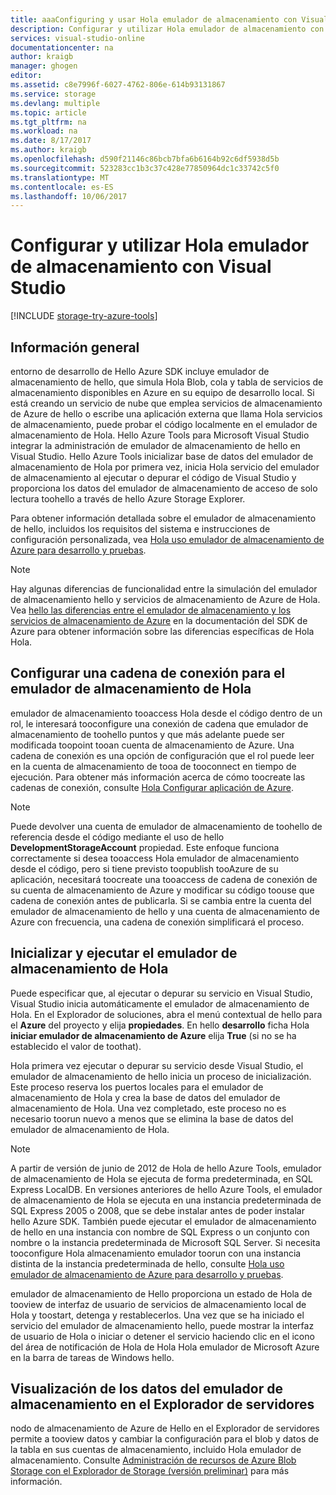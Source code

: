 ```yaml
---
title: aaaConfiguring y usar Hola emulador de almacenamiento con Visual Studio | Documentos de Microsoft
description: Configurar y utilizar Hola emulador de almacenamiento con Visual Studio
services: visual-studio-online
documentationcenter: na
author: kraigb
manager: ghogen
editor: 
ms.assetid: c8e7996f-6027-4762-806e-614b93131867
ms.service: storage
ms.devlang: multiple
ms.topic: article
ms.tgt_pltfrm: na
ms.workload: na
ms.date: 8/17/2017
ms.author: kraigb
ms.openlocfilehash: d590f21146c86bcb7bfa6b6164b92c6df5938d5b
ms.sourcegitcommit: 523283cc1b3c37c428e77850964dc1c33742c5f0
ms.translationtype: MT
ms.contentlocale: es-ES
ms.lasthandoff: 10/06/2017
---
```

# <a name="configuring-and-using-hello-storage-emulator-with-visual-studio"></a>Configurar y utilizar Hola emulador de almacenamiento con Visual Studio
[!INCLUDE [storage-try-azure-tools](../includes/storage-try-azure-tools.md)]

## <a name="overview"></a>Información general
entorno de desarrollo de Hello Azure SDK incluye emulador de almacenamiento de hello, que simula Hola Blob, cola y tabla de servicios de almacenamiento disponibles en Azure en su equipo de desarrollo local. Si está creando un servicio de nube que emplea servicios de almacenamiento de Azure de hello o escribe una aplicación externa que llama Hola servicios de almacenamiento, puede probar el código localmente en el emulador de almacenamiento de Hola. Hello Azure Tools para Microsoft Visual Studio integrar la administración de emulador de almacenamiento de hello en Visual Studio. Hello Azure Tools inicializar base de datos del emulador de almacenamiento de Hola por primera vez, inicia Hola servicio del emulador de almacenamiento al ejecutar o depurar el código de Visual Studio y proporciona los datos del emulador de almacenamiento de acceso de solo lectura toohello a través de hello Azure Storage Explorer.

Para obtener información detallada sobre el emulador de almacenamiento de hello, incluidos los requisitos del sistema e instrucciones de configuración personalizada, vea [Hola uso emulador de almacenamiento de Azure para desarrollo y pruebas](storage/common/storage-use-emulator.md).

> [!NOTE]
> Hay algunas diferencias de funcionalidad entre la simulación del emulador de almacenamiento hello y servicios de almacenamiento de Azure de Hola. Vea [hello las diferencias entre el emulador de almacenamiento y los servicios de almacenamiento de Azure](storage/common/storage-use-emulator.md) en la documentación del SDK de Azure para obtener información sobre las diferencias específicas de Hola Hola.
> 
> 

## <a name="configuring-a-connection-string-for-hello-storage-emulator"></a>Configurar una cadena de conexión para el emulador de almacenamiento de Hola
emulador de almacenamiento tooaccess Hola desde el código dentro de un rol, le interesará tooconfigure una conexión de cadena que emulador de almacenamiento de toohello puntos y que más adelante puede ser modificada toopoint tooan cuenta de almacenamiento de Azure. Una cadena de conexión es una opción de configuración que el rol puede leer en la cuenta de almacenamiento de tooa de tooconnect en tiempo de ejecución. Para obtener más información acerca de cómo toocreate las cadenas de conexión, consulte [Hola Configurar aplicación de Azure](https://msdn.microsoft.com/library/azure/2da5d6ce-f74d-45a9-bf6b-b3a60c5ef74e#BK_SettingsPage).

> [!NOTE]
> Puede devolver una cuenta de emulador de almacenamiento de toohello de referencia desde el código mediante el uso de hello **DevelopmentStorageAccount** propiedad. Este enfoque funciona correctamente si desea tooaccess Hola emulador de almacenamiento desde el código, pero si tiene previsto toopublish tooAzure de su aplicación, necesitará toocreate una tooaccess de cadena de conexión de su cuenta de almacenamiento de Azure y modificar su código toouse que cadena de conexión antes de publicarla. Si se cambia entre la cuenta del emulador de almacenamiento de hello y una cuenta de almacenamiento de Azure con frecuencia, una cadena de conexión simplificará el proceso.
> 
> 

## <a name="initializing-and-running-hello-storage-emulator"></a>Inicializar y ejecutar el emulador de almacenamiento de Hola
Puede especificar que, al ejecutar o depurar su servicio en Visual Studio, Visual Studio inicia automáticamente el emulador de almacenamiento de Hola. En el Explorador de soluciones, abra el menú contextual de hello para el **Azure** del proyecto y elija **propiedades**. En hello **desarrollo** ficha Hola **iniciar emulador de almacenamiento de Azure** elija **True** (si no se ha establecido el valor de toothat).

Hola primera vez ejecutar o depurar su servicio desde Visual Studio, el emulador de almacenamiento de hello inicia un proceso de inicialización. Este proceso reserva los puertos locales para el emulador de almacenamiento de Hola y crea la base de datos del emulador de almacenamiento de Hola. Una vez completado, este proceso no es necesario toorun nuevo a menos que se elimina la base de datos del emulador de almacenamiento de Hola.

> [!NOTE]
> A partir de versión de junio de 2012 de Hola de hello Azure Tools, emulador de almacenamiento de Hola se ejecuta de forma predeterminada, en SQL Express LocalDB. En versiones anteriores de hello Azure Tools, el emulador de almacenamiento de Hola se ejecuta en una instancia predeterminada de SQL Express 2005 o 2008, que se debe instalar antes de poder instalar hello Azure SDK. También puede ejecutar el emulador de almacenamiento de hello en una instancia con nombre de SQL Express o un conjunto con nombre o la instancia predeterminada de Microsoft SQL Server. Si necesita tooconfigure Hola almacenamiento emulador toorun con una instancia distinta de la instancia predeterminada de hello, consulte [Hola uso emulador de almacenamiento de Azure para desarrollo y pruebas](storage/common/storage-use-emulator.md).
> 
> 

emulador de almacenamiento de Hello proporciona un estado de Hola de tooview de interfaz de usuario de servicios de almacenamiento local de Hola y toostart, detenga y restablecerlos. Una vez que se ha iniciado el servicio del emulador de almacenamiento hello, puede mostrar la interfaz de usuario de Hola o iniciar o detener el servicio haciendo clic en el icono del área de notificación de Hola de Hola Hola emulador de Microsoft Azure en la barra de tareas de Windows hello.

## <a name="viewing-storage-emulator-data-in-server-explorer"></a>Visualización de los datos del emulador de almacenamiento en el Explorador de servidores
nodo de almacenamiento de Azure de Hello en el Explorador de servidores permite a tooview datos y cambiar la configuración para el blob y datos de la tabla en sus cuentas de almacenamiento, incluido Hola emulador de almacenamiento. Consulte [Administración de recursos de Azure Blob Storage con el Explorador de Storage (versión preliminar)](https://docs.microsoft.com/azure/vs-azure-tools-storage-explorer-blobs) para más información.

